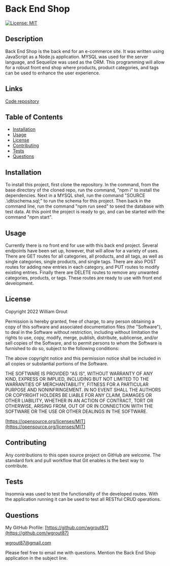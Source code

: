 # Back End Shop
[![License: MIT](https://img.shields.io/badge/License-MIT-yellow.svg)](https://opensource.org/licenses/MIT)

## Description

Back End Shop is the back end for an e-commerce site. It was written using JavaScript as a Node.js application. MYSQL was used for the server language, and Sequelize was used as the ORM. This programming will allow for a robust front end shop where products, product categories, and tags can be used to enhance the user experience.

## Links

[Code repository](https://github.com/wgrout87/Back-End-Shop)

## Table of Contents

- [Installation](#installation)
- [Usage](#usage)
- [License](#license)
- [Contributing](#contributing)
- [Tests](#tests)
- [Questions](#questions)

## Installation

To install this project, first clone the repository. In the command, from the base directory of the cloned repo, run the command, "npm i" to install the dependencies. Next in a MYSQL shell, run the command "SOURCE .\db\schema.sql;" to run the schema for this project. Then back in the command line, run the command "npm run seed" to seed the database with test data. At this point the project is ready to go, and can be started with the command "npm start".

## Usage

Currently there is no front end for use with this back end project. Several endpoints have been set up, however, that will allow for a variety of uses. There are GET routes for all categories, all products, and all tags, as well as single categories, single products, and single tags. There are also POST routes for adding new entries in each category, and PUT routes to modify existing entries. Finally there are DELETE routes to remove any unwanted categories, products, or tags. These routes are ready to use with front end development.

## License

Copyright 2022 William Grout

Permission is hereby granted, free of charge, to any person obtaining a copy of this software and associated documentation files (the "Software"), to deal in the Software without restriction, including without limitation the rights to use, copy, modify, merge, publish, distribute, sublicense, and/or sell copies of the Software, and to permit persons to whom the Software is furnished to do so, subject to the following conditions:

The above copyright notice and this permission notice shall be included in all copies or substantial portions of the Software.

THE SOFTWARE IS PROVIDED "AS IS", WITHOUT WARRANTY OF ANY KIND, EXPRESS OR IMPLIED, INCLUDING BUT NOT LIMITED TO THE WARRANTIES OF MERCHANTABILITY, FITNESS FOR A PARTICULAR PURPOSE AND NONINFRINGEMENT. IN NO EVENT SHALL THE AUTHORS OR COPYRIGHT HOLDERS BE LIABLE FOR ANY CLAIM, DAMAGES OR OTHER LIABILITY, WHETHER IN AN ACTION OF CONTRACT, TORT OR OTHERWISE, ARISING FROM, OUT OF OR IN CONNECTION WITH THE SOFTWARE OR THE USE OR OTHER DEALINGS IN THE SOFTWARE.

[https://opensource.org/licenses/MIT](https://opensource.org/licenses/MIT)

## Contributing

Any contributions to this open source project on GitHub are welcome. The standard fork and pull workflow that Git enables is the best way to contribute.

## Tests

Insomnia was used to test the functionality of the developed routes. With the application running it can be used to test all RESTful CRUD operations.

## Questions

My GitHub Profile: [https://github.com/wgrout87](https://github.com/wgrout87)

wgrout87@gmail.com

Please feel free to email me with questions. Mention the Back End Shop application in the subject line.